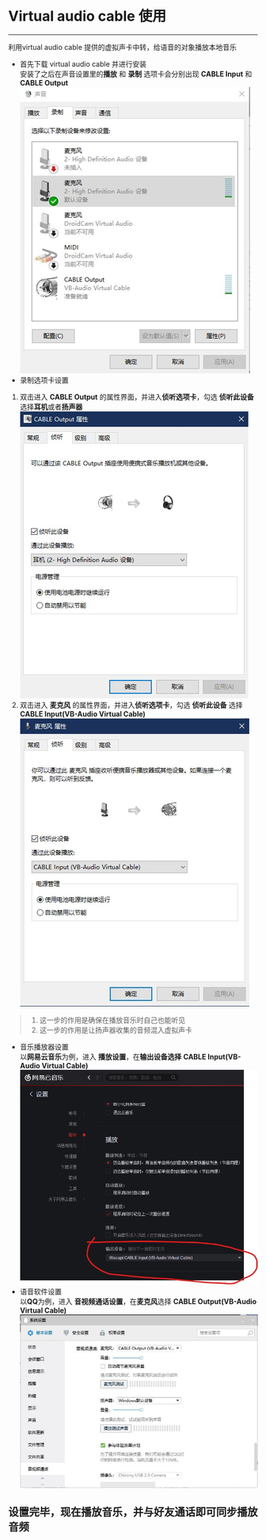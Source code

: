 # Virtual audio cable 使用 #
---
利用virtual audio cable 提供的虚拟声卡中转，给语音的对象播放本地音乐
- 首先下载 virtual audio cable 并进行安装<br>
安装了之后在声音设置里的**播放** 和 **录制** 选项卡会分别出现 **CABLE Input** 和 **CABLE Output**
![pic](https://raw.githubusercontent.com/Capre-git/-/master/%E6%89%B9%E6%B3%A8%202019-05-26%20182627.jpg)
- 录制选项卡设置<br>
1. 双击进入 **CABLE Output** 的属性界面，并进入**侦听选项卡**，勾选 **侦听此设备** 选择**耳机**或者**扬声器** 
![pic](https://github.com/Capre-git/-/raw/master/%E6%89%B9%E6%B3%A8%202019-05-26%20182913.jpg)
2. 双击进入 **麦克风** 的属性界面，并进入**侦听选项卡**，勾选 **侦听此设备** 选择 **CABLE Input(VB-Audio Virtual Cable)** 
![pic](https://github.com/Capre-git/-/raw/master/%E6%89%B9%E6%B3%A8%202019-05-26%20182754.jpg)
>1. 这一步的作用是确保在播放音乐时自己也能听见<br>
>2. 这一步的作用是让扬声器收集的音频混入虚拟声卡<br>
- 音乐播放器设置<br>
以**网易云音乐**为例，进入 **播放设置**，在**输出设备选择** **CABLE Input(VB-Audio Virtual Cable)**<br>
![pic](https://github.com/Capre-git/-/raw/master/%E6%89%B9%E6%B3%A8%202019-05-26%20183053.jpg)
- 语音软件设置<br>
以**QQ**为例，进入 **音视频通话设置**，在**麦克风**选择 **CABLE Output(VB-Audio Virtual Cable)**<br>
![pic](https://github.com/Capre-git/-/raw/master/%E6%89%B9%E6%B3%A8%202019-05-26%20183148.jpg)
## 设置完毕，现在播放音乐，并与好友通话即可同步播放音频
